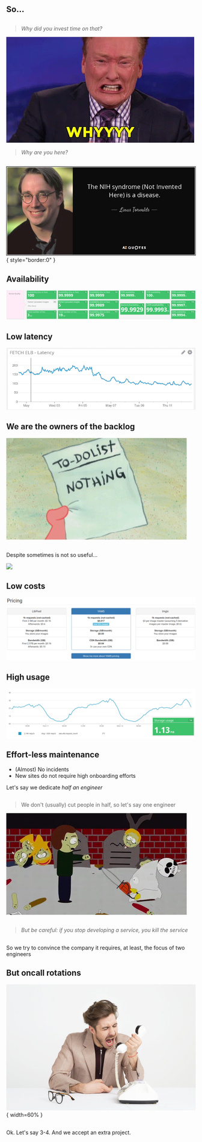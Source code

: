 #

## So... 

##

> *Why did you invest time on that?* 

![](why.gif)

> *Why are you here?* 

<!--
* Sites were doing already that. 
    * So *saving sites time*
* *Cost effective*
    * SaaS is expensive at Schibsted scale
    * We can build & maintain what we really need
* *Close to the Schibsted sites*
    * not just latency (multiregion setup); also feature-set, compliance...
* But solving *other sites needs*:
    * Storage management
    * Document transformation
    * Video streaming
-->

##

![](quote-the-nih-syndrome-not-invented-here-is-a-disease-linus-torvalds-111-83-04.jpg){ style="border:0" }

## Availability
![](availability.png)

## Low latency
![](latencyTransfAfterCache.png)

## We are the owners of the backlog

![](todoList.gif)

## 

Despite sometimes is not so useful...

![](whatdoyouwant.gif)

## Low costs
![](pricing.png)

## High usage
![](usage.jpg)

## Effort-less maintenance

* (Almost) No incidents 
* New sites do not require high onboarding efforts

Let's say we dedicate *half an engineer*

##

> We don't (usually) cut people in half, so let's say one engineer

![](cuthalf.gif)

##

> *But be careful: if you stop developing a service, you kill the service*

<!--
* Stops being competitive
* It quickly becomes legacy
* Disconnects from current business needs
-->

## 

So we try to convince the company it requires, at least, the focus of two engineers

## But oncall rotations

![](oncall.jpeg){ width=60% }

##

Ok. Let's say 3-4. And we accept an extra project.


